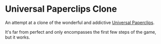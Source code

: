 # Universal Paperclips Clone

An attempt at a clone of the wonderful and addictive [Universal Paperclips](https://decisionproblem.com/paperclips/).

It's far from perfect and only encompasses the first few steps of the game, but it works.
